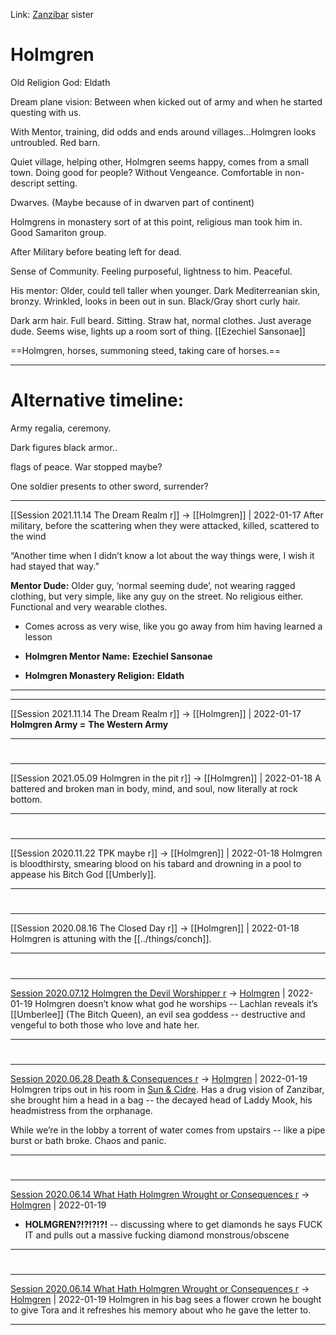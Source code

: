 Link: [Zanzibar](Zanzibar.md) sister


# Holmgren

Old Religion God: Eldath

Dream plane vision: Between when kicked out of army and when he started questing with us.

With Mentor, training, did odds and ends around villages...Holmgren looks untroubled. Red barn.

Quiet village, helping other, Holmgren seems happy, comes from a small town. Doing good for people? Without Vengeance. Comfortable in non-descript setting.

Dwarves. (Maybe because of in dwarven part of continent)

Holmgrens in monastery sort of at this point, religious man took him in. Good Samariton group.

After Military before beating left for dead.

Sense of Community. Feeling purposeful, lightness to him. Peaceful.

His mentor: Older, could tell taller when younger. Dark Mediterreanian skin, bronzy. Wrinkled, looks in been out in sun. Black/Gray short curly hair.

Dark arm hair. Full beard. Sitting. Straw hat, normal clothes. Just average dude. Seems wise, lights up a room sort of thing. [[Ezechiel Sansonae]]

==Holmgren, horses, summoning steed, taking care of horses.==

---
# Alternative timeline:
Army regalia, ceremony.

Dark figures black armor..

flags of peace. War stopped maybe?

One soldier presents to other sword, surrender?

 

---

[[Session 2021.11.14 The Dream Realm r]] -> [[Holmgren]] | 2022-01-17
After military, before the scattering when they were attacked, killed, scattered to the wind

  

“Another time when I didn’t know a lot about the way things were, I wish it had stayed that way.”

**Mentor Dude:** Older guy, ‘normal seeming dude’, not wearing ragged clothing, but very simple, like any guy on the street. No religious either. Functional and very wearable clothes.

-   Comes across as very wise, like you go away from him having learned a lesson
    
-   **Holmgren Mentor Name:** **Ezechiel Sansonae**
    
-   **Holmgren Monastery Religion:** **Eldath**

---


---

[[Session 2021.11.14 The Dream Realm r]] -> [[Holmgren]] | 2022-01-17
**Holmgren Army =** **The Western Army**

---


#
---

[[Session 2021.05.09 Holmgren in the pit r]] -> [[Holmgren]] | 2022-01-18
A battered and broken man in body, mind, and soul, now literally at rock bottom.

---


#
---

[[Session 2020.11.22 TPK maybe r]] -> [[Holmgren]] | 2022-01-18
Holmgren is bloodthirsty, smearing blood on his tabard and drowning in a pool to appease his Bitch God [[Umberly]].

---


#
---

[[Session 2020.08.16 The Closed Day r]] -> [[Holmgren]] | 2022-01-18
Holmgren is attuning with the [[../things/conch]].

---


#
---

[Session 2020.07.12 Holmgren the Devil Worshipper r](../sessions/notes_matteo_brianedit/Session%202020.07.12%20Holmgren%20the%20Devil%20Worshipper%20r.md) -> [Holmgren](TheWik-main/people/Holmgren.md) | 2022-01-19
Holmgren doesn’t know what god he worships -- Lachlan reveals it’s [[Umberlee]] (The Bitch Queen), an evil sea goddess -- destructive and vengeful to both those who love and hate her.

---


#
---

[Session 2020.06.28 Death & Consequences r](../sessions/notes_matteo_brianedit/Session%202020.06.28%20Death%20&%20Consequences%20r.md) -> [Holmgren](TheWik-main/people/Holmgren.md) | 2022-01-19
Holmgren trips out in his room in [Sun & Cidre](Sun%20&%20Cidre). Has a drug vision of Zanzibar, she brought him a head in a bag -- the decayed head of Laddy Mook, his headmistress from the orphanage.

While we’re in the lobby a torrent of water comes from upstairs -- like a pipe burst or bath broke. Chaos and panic.

---


#
---

[Session 2020.06.14 What Hath Holmgren Wrought or Consequences r](../sessions/notes_matteo_brianedit/Session%202020.06.14%20What%20Hath%20Holmgren%20Wrought%20or%20Consequences%20r.md) -> [Holmgren](TheWik-main/people/Holmgren.md) | 2022-01-19
-   **HOLMGREN?!?!?!?!** -- discussing where to get diamonds he says FUCK IT and pulls out a massive fucking diamond monstrous/obscene

---


#
---

[Session 2020.06.14 What Hath Holmgren Wrought or Consequences r](../sessions/notes_matteo_brianedit/Session%202020.06.14%20What%20Hath%20Holmgren%20Wrought%20or%20Consequences%20r.md) -> [Holmgren](TheWik-main/people/Holmgren.md) | 2022-01-19
Holmgren in his bag sees a flower crown he bought to give Tora and it refreshes his memory about who he gave the letter to.

---
